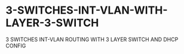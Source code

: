 # 3-SWITCHES-INT-VLAN-WITH-LAYER-3-SWITCH
3 SWITCHES INT-VLAN ROUTING WITH 3 LAYER SWITCH AND DHCP CONFIG
